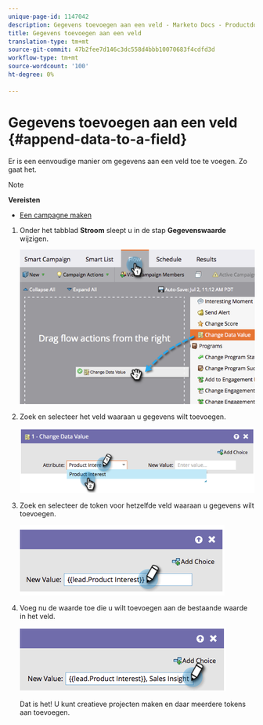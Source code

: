 ```yaml
---
unique-page-id: 1147042
description: Gegevens toevoegen aan een veld - Marketo Docs - Productdocumentatie
title: Gegevens toevoegen aan een veld
translation-type: tm+mt
source-git-commit: 47b2fee7d146c3dc558d4bbb10070683f4cdfd3d
workflow-type: tm+mt
source-wordcount: '100'
ht-degree: 0%

---
```



# Gegevens toevoegen aan een veld {#append-data-to-a-field}

Er is een eenvoudige manier om gegevens aan een veld toe te voegen. Zo gaat het.

>[!NOTE]
>
>**Vereisten**
>
>* [Een campagne maken](../../../../product-docs/core-marketo-concepts/smart-campaigns/creating-a-smart-campaign/create-a-new-smart-campaign.md)

>



1. Onder het tabblad **Stroom** sleept u in de stap **Gegevenswaarde** wijzigen.

   ![](assets/image2014-9-22-16-3a5-3a1.png)

1. Zoek en selecteer het veld waaraan u gegevens wilt toevoegen.

   ![](assets/image2014-9-22-16-3a5-3a5.png)

1. Zoek en selecteer de token voor hetzelfde veld waaraan u gegevens wilt toevoegen.

   ![](assets/image2014-9-22-16-3a5-3a9.png)

1. Voeg nu de waarde toe die u wilt toevoegen aan de bestaande waarde in het veld.

   ![](assets/image2014-9-22-16-3a5-3a12.png)

   Dat is het! U kunt creatieve projecten maken en daar meerdere tokens aan toevoegen.

